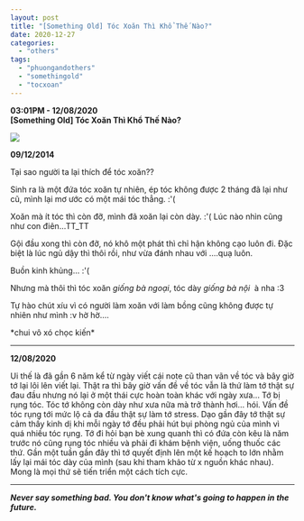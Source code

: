 ```yaml
---
layout: post
title: "[Something Old] Tóc Xoăn Thì Khổ Thế Nào?"
date: 2020-12-27
categories: 
  - "others"
tags: 
  - "phuongandothers"
  - "somethingold"
  - "tocxoan"
---
```


**03:01PM - 12/08/2020**  
**\[Something Old\] Tóc Xoăn Thì Khổ Thế Nào?**

![](./images/3d5a4-e4d450e9b4e58a6fe9b545299383482c.jpg)

**09/12/2014**

Tại sao người ta lại thích để tóc xoăn??

Sinh ra là một đứa tóc xoăn tự nhiên, ép tóc không được 2 tháng đã lại như cũ, mình lại mơ ước có một mái tóc thẳng. :'(

Xoăn mà ít tóc thì còn đỡ, mình đã xoăn lại còn dày. :'( Lúc nào nhìn cũng như con điên...TT\_TT

Gội đầu xong thì còn đỡ, nó khô một phát thì chỉ hận không cạo luôn đi. Đặc biệt là lúc ngủ dậy thì thôi rồi, như vừa đánh nhau với ....quạ luôn.

Buồn kinh khủng... :'(

Nhưng mà thôi thì tóc xoăn _giống bà ngoại_, tóc dày _giống bà nội_  à nha :3

Tự hào chút xíu vì có người làm xoăn với làm bồng cũng không được tự nhiên như mình :v hờ hờ....

\*chui vô xó chọc kiến\*

* * *

**12/08/2020**

Ui thế là đã gần 6 năm kể từ ngày viết cái note cũ than vãn về tóc và bây giờ tớ lại lôi lên viết lại. Thật ra thì bây giờ vấn đề về tóc vẫn là thứ làm tớ thật sự đau đầu nhưng nó lại ở một thái cực hoàn toàn khác với ngày xưa... Tớ bị rụng tóc. Tóc tớ không còn dày như xưa nữa mà trở thành hơi... hói. Vấn đề tóc rụng tới mức lộ cả da đầu thật sự làm tớ stress. Dạo gần đây tớ thật sự cảm thấy kinh dị khi mỗi ngày tớ đều phải hút bụi phòng ngủ của mình vì quá nhiều tóc rụng. Tớ đi hỏi bạn bè xung quanh thì có đứa còn kêu là năm trước nó cũng rụng tóc nhiều và phải đi khám bệnh viện, uống thuốc các thứ. Gần một tuần gần đây thì tớ quyết định lên một kế hoạch to lớn nhằm lấy lại mái tóc dày của mình (sau khi tham khảo từ x nguồn khác nhau). Mong là mọi thứ sẽ tiến triển một cách tích cực.

* * *

  
**_Never say something bad. You don't know what's going to happen in the future._**
